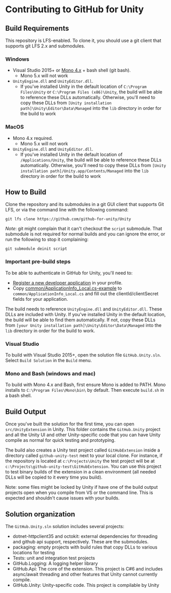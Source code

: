 # Contributing to GitHub for Unity

## Build Requirements

This repository is LFS-enabled. To clone it, you should use a git client that supports git LFS 2.x and submodules.

### Windows

- Visual Studio 2015+ or [Mono 4.x](https://download.mono-project.com/archive/4.8.1/windows-installer/) + bash shell (git bash).
  - Mono 5.x will not work
- `UnityEngine.dll` and `UnityEditor.dll`.
  - If you've installed Unity in the default location of `C:\Program Files\Unity` or `C:\Program Files (x86)\Unity`, the build will be able to reference these DLLs automatically. Otherwise, you'll need to copy these DLLs from `[Unity installation path]\Unity\Editor\Data\Managed` into the `lib` directory in order for the build to work

### MacOS

- Mono 4.x required.
  - Mono 5.x will not work
- `UnityEngine.dll` and `UnityEditor.dll`.
  - If you've installed Unity in the default location of `/Applications/Unity`, the build will be able to reference these DLLs automatically. Otherwise, you'll need to copy these DLLs from `[Unity installation path]/Unity.app/Contents/Managed` into the `lib` directory in order for the build to work

## How to Build

Clone the repository and its submodules in a git GUI client that supports Git LFS, or via the command line with the following command:

```
git lfs clone https://github.com/github-for-unity/Unity
```

*Note*: git might complain that it can't checkout the `script` submodule. That submodule is not required for normal builds and you can ignore the error,
or run the following to stop it complaining:

```
git submodule deinit script
```

### Important pre-build steps

To be able to authenticate in GitHub for Unity, you'll need to:

- [Register a new developer application](https://github.com/settings/developers) in your profile.
- Copy [common/ApplicationInfo_Local.cs-example](../../common/ApplicationInfo_Local.cs-example) to `common/ApplicationInfo_Local.cs` and fill out the clientId/clientSecret fields for your application.

The build needs to reference `UnityEngine.dll` and `UnityEditor.dll`. These DLLs are included with Unity. If you've installed Unity in the default location, the build will be able to find them automatically. If not, copy these DLLs from `[your Unity installation path]\Unity\Editor\Data\Managed` into the `lib` directory in order for the build to work.

### Visual Studio

To build with Visual Studio 2015+, open the solution file `GitHub.Unity.sln`. Select `Build Solution` in the `Build` menu.

### Mono and Bash (windows and mac)

To build with Mono 4.x and Bash, first ensure Mono is added to PATH. Mono installs to `C:\Program Files\Mono\bin\` by default. Then execute `build.sh` in a bash shell.

## Build Output

Once you've built the solution for the first time, you can open `src/UnityExtension` in Unity. This folder contains the `GitHub.Unity` project and all the Unity UI and other Unity-specific code that you can have Unity compile as normal for quick testing and prototyping.

The build also creates a Unity test project called `GitHubExtension` inside a directory called `github-unity-test` next to your local clone. For instance, if the repository is located at `c:\Projects\Unity` the test project will be at `c:\Projects\github-unity-test\GitHubExtension`. You can use this project to test binary builds of the extension in a clean environment (all needed DLLs will be copied to it every time you build).

Note: some files might be locked by Unity if have one of the build output projects open when you compile from VS or the command line. This is expected and shouldn't cause issues with your builds. 

## Solution organization

The `GitHub.Unity.sln` solution includes several projects:

- dotnet-httpclient35 and octokit: external dependencies for threading and github api support, respectively. These are the submodules.
- packaging: empty projects with build rules that copy DLLs to various locations for testing
- Tests: unit and integration test projects
- GitHub.Logging: A logging helper library
- GitHub.Api: The core of the extension. This project is C#6 and includes async/await threading and other features that Unity cannot currently compile.
- GitHub.Unity: Unity-specific code. This project is compilable by Unity
